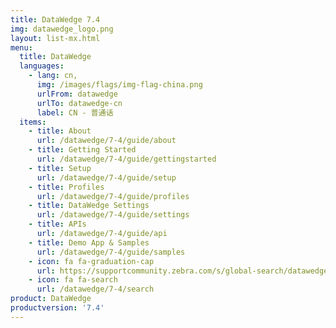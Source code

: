 ```yaml
---
title: DataWedge 7.4
img: datawedge_logo.png
layout: list-mx.html
menu:
  title: DataWedge
  languages:
    - lang: cn,
      img: /images/flags/img-flag-china.png
      urlFrom: datawedge
      urlTo: datawedge-cn
      label: CN - 普通话
  items:
    - title: About
      url: /datawedge/7-4/guide/about
    - title: Getting Started
      url: /datawedge/7-4/guide/gettingstarted
    - title: Setup
      url: /datawedge/7-4/guide/setup
    - title: Profiles
      url: /datawedge/7-4/guide/profiles
    - title: DataWedge Settings
      url: /datawedge/7-4/guide/settings
    - title: APIs
      url: /datawedge/7-4/guide/api
    - title: Demo App & Samples
      url: /datawedge/7-4/guide/samples
    - icon: fa fa-graduation-cap
      url: https://supportcommunity.zebra.com/s/global-search/datawedge?language=en_US
    - icon: fa fa-search
      url: /datawedge/7-4/search
product: DataWedge
productversion: '7.4'
---
```

